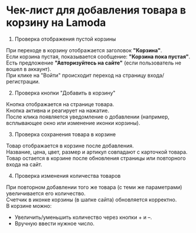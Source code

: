 
# Чек-лист для добавления товара в корзину на Lamoda

 1. Проверка отображения пустой корзины

  При переходе в корзину отображается заголовок **"Корзина"**.  
  Если корзина пустая, показывается сообщение: **"Корзина пока пустая"**.  
  Есть предложение **"Авторизуйтесь на сайте"** (если пользователь не вошел в аккаунт).  
  При клике на "Войти" происходит переход на страницу входа/регистрации.  

 2.  Проверка кнопки "Добавить в корзину"
    
  Кнопка отображается на странице товара.  
  Кнопка активна и реагирует на нажатие.  
  После клика появляется уведомление о добавлении (например, всплывающее окно или изменение иконки корзины).  

 3. Проверка сохранения товара в корзине  

  Товар отображается в корзине после добавления.  
  Название, цена, цвет, размер и артикул совпадают с карточкой товара.  
  Товар остается в корзине после обновления страницы или повторного входа на сайт.  

 4. Проверка изменения количества товаров  

  При повторном добавлении того же товара (с теми же параметрами) увеличивается его количество.  
  Счетчик в иконке корзины (в шапке сайта) обновляется корректно.  
В корзине можно:  
   - Увеличить/уменьшить количество через кнопки + и –.  
   - Вручную ввести нужное число.  
